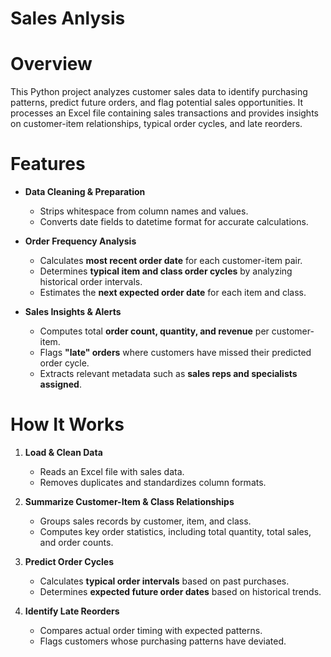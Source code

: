 # Sales Anlysis


# Overview
This Python project analyzes customer sales data to identify purchasing patterns, predict future orders, and flag potential sales opportunities. It processes an Excel file containing sales transactions and provides insights on customer-item relationships, typical order cycles, and late reorders.

# Features
- **Data Cleaning & Preparation**  
  - Strips whitespace from column names and values.  
  - Converts date fields to datetime format for accurate calculations.  

- **Order Frequency Analysis**  
  - Calculates **most recent order date** for each customer-item pair.  
  - Determines **typical item and class order cycles** by analyzing historical order intervals.  
  - Estimates the **next expected order date** for each item and class.

- **Sales Insights & Alerts**  
  - Computes total **order count, quantity, and revenue** per customer-item.  
  - Flags **"late" orders** where customers have missed their predicted order cycle.  
  - Extracts relevant metadata such as **sales reps and specialists assigned**.  

# How It Works
1. **Load & Clean Data**  
   - Reads an Excel file with sales data.  
   - Removes duplicates and standardizes column formats.  

2. **Summarize Customer-Item & Class Relationships**  
   - Groups sales records by customer, item, and class.  
   - Computes key order statistics, including total quantity, total sales, and order counts.  

3. **Predict Order Cycles**  
   - Calculates **typical order intervals** based on past purchases.  
   - Determines **expected future order dates** based on historical trends.  

4. **Identify Late Reorders**  
   - Compares actual order timing with expected patterns.  
   - Flags customers whose purchasing patterns have deviated.  



